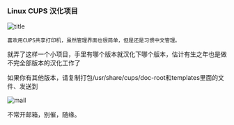 ### Linux CUPS 汉化项目

![title](https://tubrodog.github.io/CUPSChinesePatch/Pic/title.png)

    喜欢用CUPS共享打印机，虽然管理界面也很简单，但是还是习惯中文管理。

就弄了这样一个小项目，手里有哪个版本就汉化下哪个版本，估计有生之年也是做不完全部版本的汉化工作了

如果你有其他版本，请复制打包/usr/share/cups/doc-root和templates里面的文件、发送到

![mail](https://tubrodog.github.io/CUPSChinesePatch/Pic/mail.jpg)

不常开邮箱，别催，随缘。

